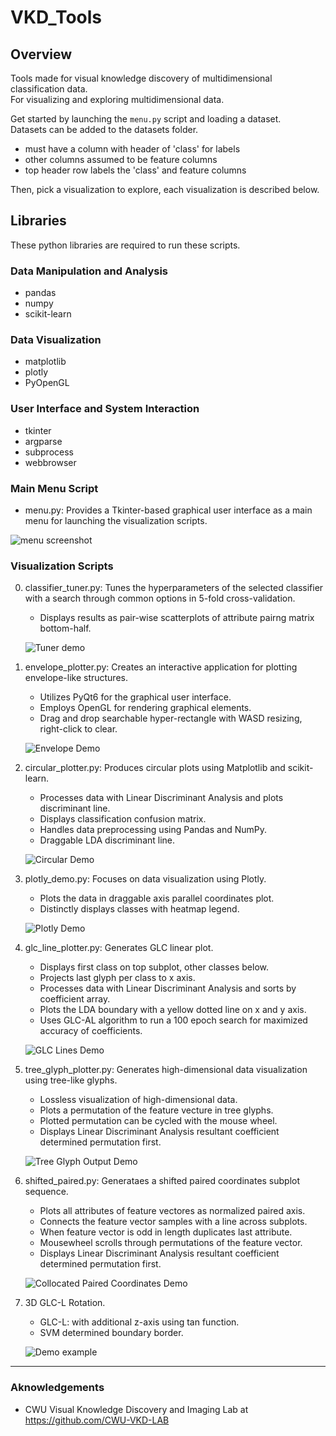 # VKD_Tools

## Overview

Tools made for visual knowledge discovery of multidimensional classification data.  
For visualizing and exploring multidimensional data.  

Get started by launching the `menu.py` script and loading a dataset.  
Datasets can be added to the datasets folder.  

- must have a column with header of 'class' for labels
- other columns assumed to be feature columns  
- top header row labels the 'class' and feature columns

Then, pick a visualization to explore, each visualization is described below.

## Libraries

These python libraries are required to run these scripts.

### Data Manipulation and Analysis

- pandas
- numpy
- scikit-learn

### Data Visualization

- matplotlib
- plotly
- PyOpenGL

### User Interface and System Interaction

- tkinter
- argparse
- subprocess
- webbrowser

### Main Menu Script

- menu.py: Provides a Tkinter-based graphical user interface as a main menu for launching the visualization scripts.

![menu screenshot](screenshots/menu.png)

### Visualization Scripts

0. classifier_tuner.py: Tunes the hyperparameters of the selected classifier with a search through common options in 5-fold cross-validation.
    - Displays results as pair-wise scatterplots of attribute pairng matrix bottom-half.

    ![Tuner demo](screenshots/tuner.png)

1. envelope_plotter.py: Creates an interactive application for plotting envelope-like structures.
    - Utilizes PyQt6 for the graphical user interface.
    - Employs OpenGL for rendering graphical elements.
    - Drag and drop searchable hyper-rectangle with WASD resizing, right-click to clear.

    ![Envelope Demo](screenshots/envelope1.png)

2. circular_plotter.py: Produces circular plots using Matplotlib and scikit-learn.
    - Processes data with Linear Discriminant Analysis and plots discriminant line.
    - Displays classification confusion matrix.
    - Handles data preprocessing using Pandas and NumPy.
    - Draggable LDA discriminant line.

    ![Circular Demo](screenshots/circular1.png)

3. plotly_demo.py: Focuses on data visualization using Plotly.
    - Plots the data in draggable axis parallel coordinates plot.
    - Distinctly displays classes with heatmap legend.

    ![Plotly Demo](screenshots/plotly1.png)

4. glc_line_plotter.py: Generates GLC linear plot.
    - Displays first class on top subplot, other classes below.
    - Projects last glyph per class to x axis.
    - Processes data with Linear Discriminant Analysis and sorts by coefficient array.
    - Plots the LDA boundary with a yellow dotted line on x and y axis.
    - Uses GLC-AL algorithm to run a 100 epoch search for maximized accuracy of coefficients.

    ![GLC Lines Demo](screenshots/glc_l_al.png)

5. tree_glyph_plotter.py: Generates high-dimensional data visualization using tree-like glyphs.
    - Lossless visualization of high-dimensional data.
    - Plots a permutation of the feature vecture in tree glyphs.
    - Plotted permutation can be cycled with the mouse wheel.
    - Displays Linear Discriminant Analysis resultant coefficient determined permutation first.

    ![Tree Glyph Output Demo](screenshots/wheat_seeds_tree_glyphs.png)

6. shifted_paired.py: Generataes a shifted paired coordinates subplot sequence.
    - Plots all attributes of feature vectores as normalized paired axis.
    - Connects the feature vector samples with a line across subplots.
    - When feature vector is odd in length duplicates last attribute.
    - Mousewheel scrolls through permutations of the feature vector.
    - Displays Linear Discriminant Analysis resultant coefficient determined permutation first.

    ![Collocated Paired Coordinates Demo](screenshots/shifted_paired.png)

7. 3D GLC-L Rotation.
    - GLC-L: with additional z-axis using tan function.
    - SVM determined boundary border.

    ![Demo example](screenshots/glcl_3d_rotation_1_degree_svm.gif)

---

### Aknowledgements

- CWU Visual Knowledge Discovery and Imaging Lab at <https://github.com/CWU-VKD-LAB>
